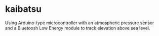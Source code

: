 # kaibatsu
Using Arduino-type microcontroller with an atmospheric pressure sensor and a Bluetoosh Low Energy module to track elevation above sea level.
